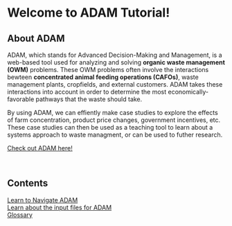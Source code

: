 <h1>Welcome to ADAM Tutorial!</h1>
<h2>About ADAM</h2>
<p>
    ADAM, which stands for Advanced Decision-Making and Management, is a web-based tool used for analyzing and solving <b>organic waste management (OWM)</b> problems. These OWM problems often involve the interactions bewteen <b>concentrated animal feeding operations (CAFOs)</b>, waste management plants, cropfields, and external customers. ADAM takes these interactions into account in order to determine the most economically-favorable pathways that the waste should take.
</p> 
<p>
By using ADAM, we can effiently make case studies to explore the effects of farm concentration, product price changes, government incentives, etc. These case studies can then be used as a teaching tool to learn about a systems approach to waste managment, or can be used to futher research. 
</p>
<p><a href="http://54.208.179.171:8000/">Check out ADAM here!</a></p>

<br>
<h2>Contents</h2>
<a href="/ADAM_Tutorial/navigation.html">Learn to Navigate ADAM</a>
<br>
<a href="/ADAM_Tutorial/input_files.html">Learn about the input files for ADAM</a>
<br>
<a href="/ADAM_Tutorial/glossary.html">Glossary</a>





